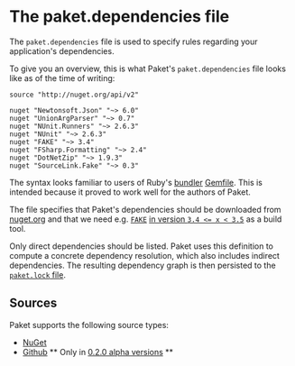 # The paket.dependencies file

The `paket.dependencies` file is used to specify rules regarding your application's dependencies.

To give you an overview, this is what Paket's `paket.dependencies` file looks like as of the time of writing:

    source "http://nuget.org/api/v2"

    nuget "Newtonsoft.Json" "~> 6.0"
    nuget "UnionArgParser" "~> 0.7"
    nuget "NUnit.Runners" "~> 2.6.3"
    nuget "NUnit" "~> 2.6.3"
    nuget "FAKE" "~> 3.4"
    nuget "FSharp.Formatting" "~> 2.4"
    nuget "DotNetZip" "~> 1.9.3"
    nuget "SourceLink.Fake" "~> 0.3"

The syntax looks familiar to users of Ruby's [bundler](http://bundler.io/) [Gemfile](http://bundler.io/gemfile.html). This is intended because it proved to work well for the authors of Paket.

The file specifies that Paket's dependencies should be downloaded from [nuget.org](http://www.nuget.org) and that we need e.g. [`FAKE`](http://fsharp.github.io/FAKE/) [in version `3.4 <= x < 3.5`](#pessimistic-version-constraint) as a build tool.

Only direct dependencies should be listed. Paket uses this definition to compute a concrete dependency resolution, which also includes indirect dependencies. The resulting dependency graph is then persisted to the [`paket.lock` file](lock_file.html).

## Sources

Paket supports the following source types:

* [NuGet](nuget_dependencies.html)
* [Github](github_dependencies.html) ** Only in [0.2.0 alpha versions](https://www.nuget.org/packages/Paket/0.2.0-alpha001) **
